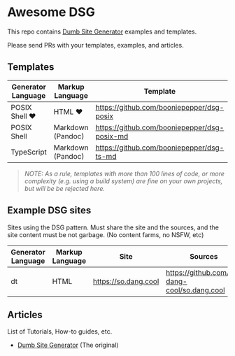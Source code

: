 # Awesome DSG

This repo contains [Dumb Site Generator][dsg] examples and templates.

Please send PRs with your templates, examples, and articles.

## Templates

| Generator Language | Markup Language   | Template                                     | Example Site                                 |
|--------------------|-------------------|----------------------------------------------|----------------------------------------------|
| POSIX Shell ♥      | HTML ♥            | https://github.com/booniepepper/dsg-posix    | https://booniepepper.github.io/dsg-posix/    |
| POSIX Shell        | Markdown (Pandoc) | https://github.com/booniepepper/dsg-posix-md | https://booniepepper.github.io/dsg-posix-md/ |
| TypeScript         | Markdown (Pandoc) | https://github.com/booniepepper/dsg-ts-md    | https://booniepepper.github.io/dsg-ts-md/    |

> _NOTE: As a rule, templates with more than 100 lines of code, or more
complexity (e.g. using a build system) are fine on your own projects, but will
be be rejected here._

## Example DSG sites

Sites using the DSG pattern. Must share the site and the sources, and the site
content must be not garbage. (No content farms, no NSFW, etc)

| Generator Language | Markup Language   | Site                 | Sources                                      |
|--------------------|-------------------|----------------------|----------------------------------------------|
| dt                 | HTML              | https://so.dang.cool | https://github.com/so-dang-cool/so.dang.cool |

## Articles

List of Tutorials, How-to guides, etc.

* [Dumb Site Generator][dsg] (The original)


[dsg]: https://so.dang.cool/blog/

